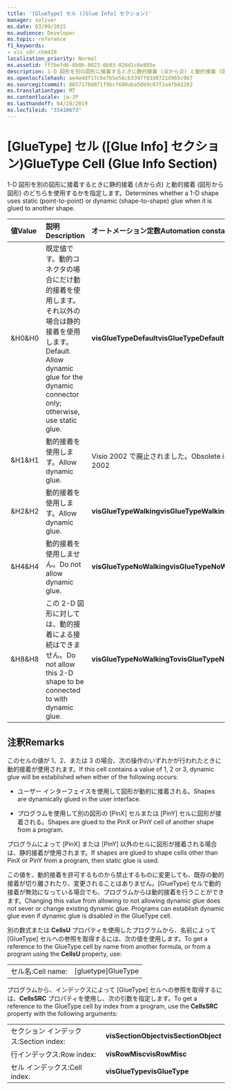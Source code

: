 ```yaml
---
title: '[GlueType] セル ([Glue Info] セクション)'
manager: soliver
ms.date: 03/09/2015
ms.audience: Developer
ms.topic: reference
f1_keywords:
- vis_sdr.chm420
localization_priority: Normal
ms.assetid: fffbefd6-8b0b-0023-6b03-026d1c6e885e
description: 1-D 図形を別の図形に接着するときに静的接着 (点から点) と動的接着 (図形から図形) のどちらを使用するかを指定します。
ms.openlocfilehash: ae4eddf17c6e7b5e56cb3397f03d0721d965c9b7
ms.sourcegitcommit: 8657170d071f9bcf680aba50b9c07f2a4fb82283
ms.translationtype: MT
ms.contentlocale: ja-JP
ms.lasthandoff: 04/28/2019
ms.locfileid: "33410673"
---
```

# <a name="gluetype-cell-glue-info-section"></a><span data-ttu-id="31a4d-103">[GlueType] セル ([Glue Info] セクション)</span><span class="sxs-lookup"><span data-stu-id="31a4d-103">GlueType Cell (Glue Info Section)</span></span>

<span data-ttu-id="31a4d-104">1-D 図形を別の図形に接着するときに静的接着 (点から点) と動的接着 (図形から図形) のどちらを使用するかを指定します。</span><span class="sxs-lookup"><span data-stu-id="31a4d-104">Determines whether a 1-D shape uses static (point-to-point) or dynamic (shape-to-shape) glue when it is glued to another shape.</span></span>
  
|<span data-ttu-id="31a4d-105">**値**</span><span class="sxs-lookup"><span data-stu-id="31a4d-105">**Value**</span></span>|<span data-ttu-id="31a4d-106">**説明**</span><span class="sxs-lookup"><span data-stu-id="31a4d-106">**Description**</span></span>|<span data-ttu-id="31a4d-107">**オートメーション定数**</span><span class="sxs-lookup"><span data-stu-id="31a4d-107">**Automation constant**</span></span>|
|:-----|:-----|:-----|
| <span data-ttu-id="31a4d-108">&amp;H0</span><span class="sxs-lookup"><span data-stu-id="31a4d-108">&amp;H0</span></span>  <br/> | <span data-ttu-id="31a4d-p101">既定値です。動的コネクタの場合にだけ動的接着を使用します。それ以外の場合は静的接着を使用します。</span><span class="sxs-lookup"><span data-stu-id="31a4d-p101">Default. Allow dynamic glue for the dynamic connector only; otherwise, use static glue.</span></span>  <br/> |<span data-ttu-id="31a4d-111">**visGlueTypeDefault**</span><span class="sxs-lookup"><span data-stu-id="31a4d-111">**visGlueTypeDefault**</span></span> <br/> |
| <span data-ttu-id="31a4d-112">&amp;H1</span><span class="sxs-lookup"><span data-stu-id="31a4d-112">&amp;H1</span></span>  <br/> | <span data-ttu-id="31a4d-113">動的接着を使用します。</span><span class="sxs-lookup"><span data-stu-id="31a4d-113">Allow dynamic glue.</span></span>  <br/> | <span data-ttu-id="31a4d-114">Visio 2002 で廃止されました。</span><span class="sxs-lookup"><span data-stu-id="31a4d-114">Obsolete in Visio 2002</span></span>  <br/> |
| <span data-ttu-id="31a4d-115">&amp;H2</span><span class="sxs-lookup"><span data-stu-id="31a4d-115">&amp;H2</span></span>  <br/> | <span data-ttu-id="31a4d-116">動的接着を使用します。</span><span class="sxs-lookup"><span data-stu-id="31a4d-116">Allow dynamic glue.</span></span>  <br/> |<span data-ttu-id="31a4d-117">**visGlueTypeWalking**</span><span class="sxs-lookup"><span data-stu-id="31a4d-117">**visGlueTypeWalking**</span></span> <br/> |
| <span data-ttu-id="31a4d-118">&amp;H4</span><span class="sxs-lookup"><span data-stu-id="31a4d-118">&amp;H4</span></span>  <br/> | <span data-ttu-id="31a4d-119">動的接着を使用しません。</span><span class="sxs-lookup"><span data-stu-id="31a4d-119">Do not allow dynamic glue.</span></span>  <br/> |<span data-ttu-id="31a4d-120">**visGlueTypeNoWalking**</span><span class="sxs-lookup"><span data-stu-id="31a4d-120">**visGlueTypeNoWalking**</span></span> <br/> |
| <span data-ttu-id="31a4d-121">&amp;H8</span><span class="sxs-lookup"><span data-stu-id="31a4d-121">&amp;H8</span></span>  <br/> | <span data-ttu-id="31a4d-122">この 2-D 図形に対しては、動的接着による接続はできません。</span><span class="sxs-lookup"><span data-stu-id="31a4d-122">Do not allow this 2-D shape to be connected to with dynamic glue.</span></span>  <br/> |<span data-ttu-id="31a4d-123">**visGlueTypeNoWalkingTo**</span><span class="sxs-lookup"><span data-stu-id="31a4d-123">**visGlueTypeNoWalkingTo**</span></span> <br/> |
   
## <a name="remarks"></a><span data-ttu-id="31a4d-124">注釈</span><span class="sxs-lookup"><span data-stu-id="31a4d-124">Remarks</span></span>

<span data-ttu-id="31a4d-125">このセルの値が 1、2、または 3 の場合、次の操作のいずれかが行われたときに動的接着が使用されます。</span><span class="sxs-lookup"><span data-stu-id="31a4d-125">If this cell contains a value of 1, 2 or 3, dynamic glue will be established when either of the following occurs:</span></span>
  
- <span data-ttu-id="31a4d-126">ユーザー インターフェイスを使用して図形が動的に接着される。</span><span class="sxs-lookup"><span data-stu-id="31a4d-126">Shapes are dynamically glued in the user interface.</span></span>
    
- <span data-ttu-id="31a4d-127">プログラムを使用して別の図形の [PinX] セルまたは [PinY] セルに図形が接着される。</span><span class="sxs-lookup"><span data-stu-id="31a4d-127">Shapes are glued to the PinX or PinY cell of another shape from a program.</span></span>
    
<span data-ttu-id="31a4d-128">プログラムによって [PinX] または [PinY] 以外のセルに図形が接着される場合は、静的接着が使用されます。</span><span class="sxs-lookup"><span data-stu-id="31a4d-128">If shapes are glued to shape cells other than PinX or PinY from a program, then static glue is used.</span></span>
  
<span data-ttu-id="31a4d-p102">この値を、動的接着を許可するものから禁止するものに変更しても、既存の動的接着が切り離されたり、変更されることはありません。[GlueType] セルで動的接着が無効になっている場合でも、プログラムからは動的接着を行うことができます。</span><span class="sxs-lookup"><span data-stu-id="31a4d-p102">Changing this value from allowing to not allowing dynamic glue does not sever or change existing dynamic glue. Programs can establish dynamic glue even if dynamic glue is disabled in the GlueType cell.</span></span>
  
<span data-ttu-id="31a4d-131">別の数式または **CellsU** プロパティを使用したプログラムから、名前によって [GlueType] セルへの参照を取得するには、次の値を使用します。</span><span class="sxs-lookup"><span data-stu-id="31a4d-131">To get a reference to the GlueType cell by name from another formula, or from a program using the **CellsU** property, use:</span></span> 
  
|||
|:-----|:-----|
| <span data-ttu-id="31a4d-132">セル名:</span><span class="sxs-lookup"><span data-stu-id="31a4d-132">Cell name:</span></span>  <br/> | <span data-ttu-id="31a4d-133">[gluetype]</span><span class="sxs-lookup"><span data-stu-id="31a4d-133">GlueType</span></span>  <br/> |
   
<span data-ttu-id="31a4d-134">プログラムから、インデックスによって [GlueType] セルへの参照を取得するには、**CellsSRC** プロパティを使用し、次の引数を指定します。</span><span class="sxs-lookup"><span data-stu-id="31a4d-134">To get a reference to the GlueType cell by index from a program, use the **CellsSRC** property with the following arguments:</span></span> 
  
|||
|:-----|:-----|
| <span data-ttu-id="31a4d-135">セクション インデックス:</span><span class="sxs-lookup"><span data-stu-id="31a4d-135">Section index:</span></span>  <br/> |<span data-ttu-id="31a4d-136">**visSectionObject**</span><span class="sxs-lookup"><span data-stu-id="31a4d-136">**visSectionObject**</span></span> <br/> |
| <span data-ttu-id="31a4d-137">行インデックス:</span><span class="sxs-lookup"><span data-stu-id="31a4d-137">Row index:</span></span>  <br/> |<span data-ttu-id="31a4d-138">**visRowMisc**</span><span class="sxs-lookup"><span data-stu-id="31a4d-138">**visRowMisc**</span></span> <br/> |
| <span data-ttu-id="31a4d-139">セル インデックス:</span><span class="sxs-lookup"><span data-stu-id="31a4d-139">Cell index:</span></span>  <br/> |<span data-ttu-id="31a4d-140">**visGlueType**</span><span class="sxs-lookup"><span data-stu-id="31a4d-140">**visGlueType**</span></span> <br/> |
   

